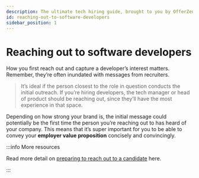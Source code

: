 ```yaml
---
description: The ultimate tech hiring guide, brought to you by OfferZen.
id: reaching-out-to-software-developers
sidebar_position: 1
---
```

# Reaching out to software developers

How you first reach out and capture a developer’s interest matters. Remember, they’re often inundated with messages from recruiters.  

> It’s ideal if the person closest to the role in question conducts the initial outreach. If you’re hiring developers, the tech manager or head of product should be reaching out, since they’ll have the most experience in that space.



Depending on how strong your brand is, the initial message could potentially be the first time the person you’re reaching out to has heard of your company. This means that it’s super important for you to be able to convey your **employer value proposition** concisely and convincingly.

:::info More resources

Read more detail on [preparing to reach out to a candidate](https://www.offerzen.com/blog/tech-hiring-101-preparing-to-reach-out-to-a-candidate) here.

:::